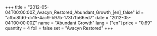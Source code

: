+++
title = "2012-05-04T00:00:00Z_Avacyn_Restored_Abundant_Growth_[en]_false"
id = "afbc8fd0-dc15-4ac9-b97b-173f7fb66ed7"
date = "2012-05-04T00:00:00Z"
name = "Abundant Growth"
lang = ["en"]
price = "0.69"
quantity = 4
foil = false
set = "Avacyn Restored"
+++
